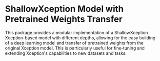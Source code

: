 # ShallowXception Model with Pretrained Weights Transfer

This package provides a modular implementation of a ShallowXception Xception-based model with different depths, allowing for the easy building of a deep learning model and transfer of pretrained weights from the original Xception model. This is particularly useful for fine-tuning and extending Xception's capabilities to new datasets and tasks.


